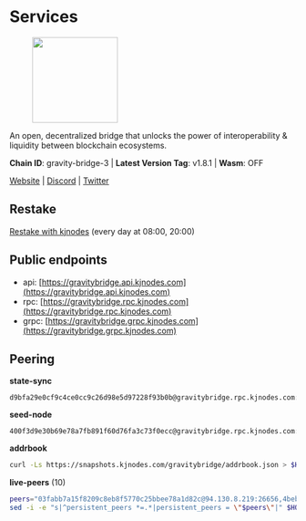 # Services

<figure><img src="https://raw.githubusercontent.com/kj89/testnet_manuals/main/pingpub/logos/gravitybridge.png" width="150" alt=""><figcaption></figcaption></figure>

An open, decentralized bridge that unlocks the power of  interoperability & liquidity between blockchain ecosystems.

**Chain ID**: gravity-bridge-3 | **Latest Version Tag**: v1.8.1 | **Wasm**: OFF

[Website](https://www.gravitybridge.net) | [Discord](https://discord.gg/ARV8dTSjAk) | [Twitter](https://twitter.com/gravity_bridge)

## Restake

[Restake with kjnodes](https://restake.app/gravitybridge/gravityvaloper1nw3uavthnjwsgrrjzav2wdg9m0pw7k4fc7hvlz) (every day at 08:00, 20:00)
## Public endpoints

* api: [https://gravitybridge.api.kjnodes.com](https://gravitybridge.api.kjnodes.com)
* rpc: [https://gravitybridge.rpc.kjnodes.com](https://gravitybridge.rpc.kjnodes.com)
* grpc: [https://gravitybridge.grpc.kjnodes.com](https://gravitybridge.grpc.kjnodes.com)

## Peering

**state-sync**

```text
d9bfa29e0cf9c4ce0cc9c26d98e5d97228f93b0b@gravitybridge.rpc.kjnodes.com:26656
```

**seed-node**

```text
400f3d9e30b69e78a7fb891f60d76fa3c73f0ecc@gravitybridge.rpc.kjnodes.com:26659
```

**addrbook**
```bash
curl -Ls https://snapshots.kjnodes.com/gravitybridge/addrbook.json > $HOME/.gravity/config/addrbook.json
```

**live-peers** (10)
```bash
peers="03fabb7a15f8209c8eb8f5770c25bbee78a1d82c@94.130.8.219:26656,4bebde6a1b2907bd3cc167d2802b909770cbfda1@137.184.197.230:26656,2b2548493c4653d9c4388e9cd24b670a3cfbd564@185.16.39.3:18656,0a8487549154b7dd96fd0af1843ecfa62246f816@18.144.134.123:26656,e940c7788dfbf02030d0838fb3dc9cdb21cf5832@66.94.112.81:26656,d9bfa29e0cf9c4ce0cc9c26d98e5d97228f93b0b@65.109.88.38:26656,32ec6bad2b67212d2cde5e01554cd2d22940ce03@142.132.154.176:26656,774406f9e2c9c65e084effc8d823c470b82de6d0@146.19.24.186:26656,b2608e51a520866a91637ca3b354903bc5b46bfa@137.184.214.71:26656,811817c6ddc112ed37f7cd71c6bbae186f1e8239@135.125.188.17:34095"
sed -i -e "s|^persistent_peers *=.*|persistent_peers = \"$peers\"|" $HOME/.gravity/config/config.toml
```
